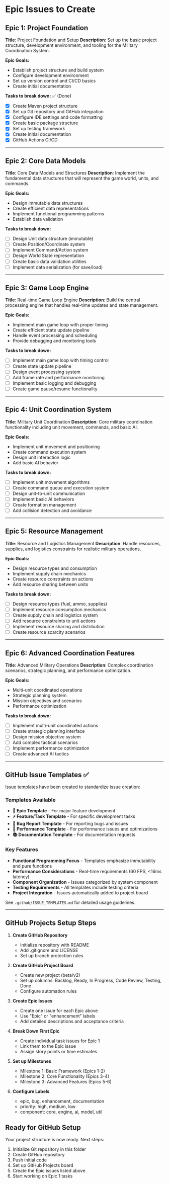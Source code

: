 # Epic Issues to Create

## Epic 1: Project Foundation

**Title**: Project Foundation and Setup
**Description**: Set up the basic project structure, development environment, and tooling for the Military Coordination System.

**Epic Goals:**

- Establish project structure and build system
- Configure development environment
- Set up version control and CI/CD basics
- Create initial documentation

**Tasks to break down:** ✅ (Done)

- [x] Create Maven project structure
- [x] Set up Git repository and GitHub integration
- [x] Configure IDE settings and code formatting
- [x] Create basic package structure
- [x] Set up testing framework
- [x] Create initial documentation
- [x] GitHub Actions CI/CD

---

## Epic 2: Core Data Models

**Title**: Core Data Models and Structures
**Description**: Implement the fundamental data structures that will represent the game world, units, and commands.

**Epic Goals:**

- Design immutable data structures
- Create efficient data representations
- Implement functional programming patterns
- Establish data validation

**Tasks to break down:**

- [ ] Design Unit data structure (immutable)
- [ ] Create Position/Coordinate system
- [ ] Implement Command/Action system
- [ ] Design World State representation
- [ ] Create basic data validation utilities
- [ ] Implement data serialization (for save/load)

---

## Epic 3: Game Loop Engine

**Title**: Real-time Game Loop Engine
**Description**: Build the central processing engine that handles real-time updates and state management.

**Epic Goals:**

- Implement main game loop with proper timing
- Create efficient state update pipeline
- Handle event processing and scheduling
- Provide debugging and monitoring tools

**Tasks to break down:**

- [ ] Implement main game loop with timing control
- [ ] Create state update pipeline
- [ ] Design event processing system
- [ ] Add frame rate and performance monitoring
- [ ] Implement basic logging and debugging
- [ ] Create game pause/resume functionality

---

## Epic 4: Unit Coordination System

**Title**: Military Unit Coordination
**Description**: Core military coordination functionality including unit movement, commands, and basic AI.

**Epic Goals:**

- Implement unit movement and positioning
- Create command execution system
- Design unit interaction logic
- Add basic AI behavior

**Tasks to break down:**

- [ ] Implement unit movement algorithms
- [ ] Create command queue and execution system
- [ ] Design unit-to-unit communication
- [ ] Implement basic AI behaviors
- [ ] Create formation management
- [ ] Add collision detection and avoidance

---

## Epic 5: Resource Management

**Title**: Resource and Logistics Management
**Description**: Handle resources, supplies, and logistics constraints for realistic military operations.

**Epic Goals:**

- Design resource types and consumption
- Implement supply chain mechanics
- Create resource constraints on actions
- Add resource sharing between units

**Tasks to break down:**

- [ ] Design resource types (fuel, ammo, supplies)
- [ ] Implement resource consumption mechanics
- [ ] Create supply chain and logistics system
- [ ] Add resource constraints to unit actions
- [ ] Implement resource sharing and distribution
- [ ] Create resource scarcity scenarios

---

## Epic 6: Advanced Coordination Features

**Title**: Advanced Military Operations
**Description**: Complex coordination scenarios, strategic planning, and performance optimization.

**Epic Goals:**

- Multi-unit coordinated operations
- Strategic planning system
- Mission objectives and scenarios
- Performance optimization

**Tasks to break down:**

- [ ] Implement multi-unit coordinated actions
- [ ] Create strategic planning interface
- [ ] Design mission objective system
- [ ] Add complex tactical scenarios
- [ ] Implement performance optimization
- [ ] Create advanced AI tactics

---

## GitHub Issue Templates ✅

Issue templates have been created to standardize issue creation:

### Templates Available

- **🎯 Epic Template** - For major feature development
- **⚡ Feature/Task Template** - For specific development tasks
- **🐛 Bug Report Template** - For reporting bugs and issues
- **🚀 Performance Template** - For performance issues and optimizations
- **📚 Documentation Template** - For documentation requests

### Key Features

- **Functional Programming Focus** - Templates emphasize immutability and pure functions
- **Performance Considerations** - Real-time requirements (60 FPS, <16ms latency)
- **Component Organization** - Issues categorized by system component
- **Testing Requirements** - All templates include testing criteria
- **Project Integration** - Issues automatically added to project board

See `.github/ISSUE_TEMPLATES.md` for detailed usage guidelines.

---

## GitHub Projects Setup Steps

1. **Create GitHub Repository**
   - Initialize repository with README
   - Add .gitignore and LICENSE
   - Set up branch protection rules

2. **Create GitHub Project Board**
   - Create new project (beta/v2)
   - Set up columns: Backlog, Ready, In Progress, Code Review, Testing, Done
   - Configure automation rules

3. **Create Epic Issues**
   - Create one issue for each Epic above
   - Use "Epic" or "enhancement" labels
   - Add detailed descriptions and acceptance criteria

4. **Break Down First Epic**
   - Create individual task issues for Epic 1
   - Link them to the Epic issue
   - Assign story points or time estimates

5. **Set up Milestones**
   - Milestone 1: Basic Framework (Epics 1-2)
   - Milestone 2: Core Functionality (Epics 3-4)
   - Milestone 3: Advanced Features (Epics 5-6)

6. **Configure Labels**
   - epic, bug, enhancement, documentation
   - priority: high, medium, low
   - component: core, engine, ai, model, util

## Ready for GitHub Setup

Your project structure is now ready. Next steps:

1. Initialize Git repository in this folder
2. Create GitHub repository
3. Push initial code
4. Set up GitHub Projects board
5. Create the Epic issues listed above
6. Start working on Epic 1 tasks
